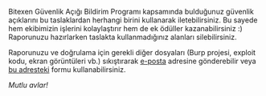 Bitexen Güvenlik Açığı Bildirim Programı kapsamında bulduğunuz güvenlik açıklarını bu taslaklardan herhangi birini kullanarak iletebilirsiniz. Bu sayede hem ekibimizin işlerini kolaylaştırır hem de ek ödüller kazanabilirsiniz :) Raporunuzu hazırlarken taslakta kullanmadığınız alanları silebilirsiniz.

Raporunuzu ve doğrulama için gerekli diğer dosyaları (Burp projesi, exploit kodu, ekran görüntüleri vb.) sıkıştırarak [e-posta](mailto:bugbounty@bitexen.com) adresine gönderebilir veya [bu adresteki](https://bugbounty.bitexen.com/) formu kullanabilirsiniz.

_Mutlu avlar!_
